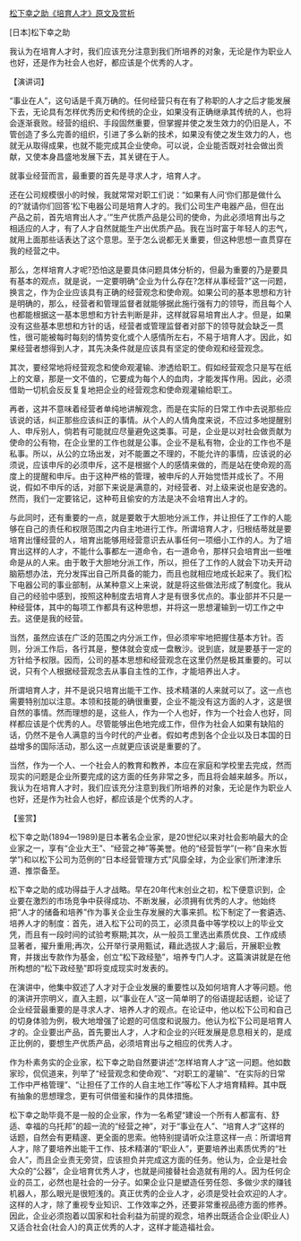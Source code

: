 [松下幸之助《培育人才》原文及赏析](https://www.vrrw.net/wx/14757.html)

[日本]松下幸之助

我认为在培育人才时，我们应该充分注意到我们所培养的对象，无论是作为职业人也好，还是作为社会人也好，都应该是个优秀的人才。

【演讲词】

“事业在人”，这句话是千真万确的。任何经营只有在有了称职的人才之后才能发展下去，无论具有怎样优秀历史和传统的企业，如果没有正确继承其传统的人，也将会逐渐衰败。经营的组织、手段固然重要，但掌握并使之发生效力的仍旧是人，不管创造了多么完善的组织，引进了多么新的技术，如果没有使之发生效力的人，也就无从取得成果，也就不能完成其企业使命。可以说，企业能否既对社会做出贡献，又使本身昌盛地发展下去，其关键在于人。

就事业经营而言，最重要的首先是寻求人才，培育人才。

还在公司规模很小的时候，我就常常对职工们说：“如果有人问‘你们那是做什么的?’就请你们回答‘松下电器公司是培育人才的。我们公司生产电器产品，但在出产品之前，首先培育出人才。’”生产优质产品是公司的使命，为此必须培育出与之相适应的人才，有了人才自然就能生产出优质产品。我在当时富于年轻人的志气，就用上面那些话表达了这个意思。至于怎么说都无关重要，但这种思想一直贯穿在我的经营之中。

那么，怎样培育人才呢?恐怕这是要具体问题具体分析的，但最为重要的乃是要具有基本的观点，就是说，一定要明确“企业为什么存在?怎样从事经营?”这一问题，换言之，作为企业应该具有正确的经营观念和使命观。如果公司的基本思想和方针是明确的，那么，经营者和管理监督者就能够据此施行强有力的领导，而且每个人也都能根据这一基本思想和方针去判断是非，这样就容易培育出人才。但是，如果没有这些基本思想和方针的话，经营者或管理监督者对部下的领导就会缺乏一贯性，很可能被每时每刻的情势变化或个人感情所左右，不易于培育人才。因此，如果经营者想得到人才，其先决条件就是应该具有坚定的使命观和经营观念。

其次，要经常地将经营观念和使命观灌输、渗透给职工。假如经营观念只是写在纸上的文章，那是一文不值的，它要成为每个人的血肉，才能发挥作用。因此，必须借助一切机会反反复复地把企业的经营观念和使命观灌输给职工。

再者，这并不意味着经营者单纯地讲解观念，而是在实际的日常工作中去说那些应该说的话，纠正那些应该纠正的事情。从个人的人情角度来说，不应过多地提醒别人、申斥别人，倘若有可能就应尽量避免这类事。可是，企业是以对社会做贡献为使命的公有物，在企业里的工作也就是公事。企业不是私有物，企业的工作也不是私事。所以，从公的立场出发，对不能置之不理的，不能允许的事情，应该说的必须说，应该申斥的必须申斥，这不是根据个人的感情来做的，而是站在使命观的高度上的提醒和申斥。由于这种严格的管理，被申斥的人开始觉悟并成长了。不用说，假如不申斥的话，对部下来说是满意的，对经营者、对上级来说也是安逸的。然而，我们一定要铭记，这种苟且偷安的方法是决不会培育出人才的。

与此同时，还有重要的一点，就是要敢于大胆地分派工作，并让担任了工作的人能够在自己的责任和权限范围之内自主地进行工作。所谓培育人才，归根结蒂就是要培育出懂经营的人，培育出能够用经营意识去从事任何一项细小工作的人。为了培育出这样的人才，不能什么事都左一道命令，右一道命令，那样只会培育出一些唯命是从的人来。由于敢于大胆地分派工作，所以，担任了工作的人就会下功夫开动脑筋想办法，充分发挥出自己所具备的能力，而且也就相应地成长起来了。我们松下电器公司的事业部制，从某种意义上来说，就是将这些做法形成了制度化。我从自己的经验中感到，按照这种制度去培育人才是有很多优点的。事业部并不只是一种经营体，其中的每项工作都具有这种思想，并将这一思想灌输到一切工作之中去。这便是我的经营。

当然，虽然应该在广泛的范围之内分派工作，但必须牢牢地把握住基本方针。否则，分派工作后，各行其是，整体就会变成一盘散沙。说到底，就是要基于一定的方针给予权限。因而，公司的基本思想和经营观念在这里仍然是极其重要的。可以说，只有个人根据经营观念去从事自主性的工作，才能培养出人才。

所谓培育人才，并不是说只培育出能干工作、技术精湛的人来就可以了。这一点也需要特别加以注意。本领和技能的确很重要，企业不能没有这方面的人才，这是很自然的事情。然而理想的是，这些人，作为一个人也好，作为一个社会人也好，同样都应该是个优秀的人。尽管能够出色地完成工作，但作为社会人如果有缺陷的话，仍然不是令人满意的当今时代的产业者。假如考虑到各个企业以及日本国的日益增多的国际活动，那么这一点就更应该说是重要的了。

当然，作为一个人、一个社会人的教育和教养，本应在家庭和学校里去完成，然而现实的问题是企业所要完成的这方面的任务非常之多，而且将会越来越多。所以，我认为在培育人才时，我们应该充分注意到我们所培养的对象，无论是作为职业人也好，还是作为社会人也好，都应该是个优秀的人才。



【鉴赏】

松下幸之助(1894—1989)是日本著名企业家，是20世纪以来对社会影响最大的企业家之一，享有“企业大王”、“经营之神”等美誉。他的“经营哲学”(一称“自来水哲学”)和以松下公司为范例的“日本经营管理方式”风靡全球，为企业家们所津津乐道、推崇备至。

松下幸之助的成功得益于人才战略。早在20年代末创业之初，松下便意识到，企业要在激烈的市场竞争中获得成功、不断发展，必须拥有优秀的人才。他始终把“人才的储备和培养”作为事关企业生存发展的大事来抓。松下制定了一套遴选、培养人才的制度：首先，进入松下公司的员工，必须具备中等学校以上的毕业文凭，而且有一段时间的试验考察期;其次，从一般员工里选出素质优良、工作成绩显著者，擢升重用;再次，公开举行录用甄试，藉此选拔人才;最后，开展职业教育，并拨出专款作为基金，创立“松下政经塾”，培养专门人才。这篇演讲就是在他所构想的“松下政经塾”即将变成现实时发表的。

在演讲中，他集中叙述了人才对于企业发展的重要性以及如何培育人才等问题。他的演讲开宗明义，直入主题，以“事业在人”这一简单明了的俗语提起话题，论证了企业经营最重要的是寻求人才、培养人才的观点。在论证中，他以松下公司和自己的切身体验为例，极大地增强了论题的可信度和说服力。他认为松下公司是培育人才的。企业要出产品，首先要出人才，人才和企业的兴旺发展是息息相关的，是成正比例的，要想生产优质产品，必须培育出与之相应的优秀人才。

作为朴素务实的企业家，松下幸之助自然要讲述“怎样培育人才”这一问题。他如数家珍，侃侃道来，列举了“经营观念和使命观”、“对职工的灌输”、“在实际的日常工作中严格管理”、“让担任了工作的人自主地工作”等松下人才培育精粹。其中既有抽象的思想理念，更有可供借鉴和操作的具体措施。

松下幸之助毕竟不是一般的企业家，作为一名希望“建设一个所有人都富有、舒适、幸福的乌托邦”的超一流的“经营之神”，对于“事业在人”、“培育人才”这样的话题，自然会有更精邃、更全面的思索。他特别提请听众注意这样一点：所谓培育人才，除了要培养出能干工作、技术精湛的“职业人”，更要培养出素质优秀的“社会人”，而且企业责无旁贷，应该担负并完成这方面的任务。他认为，企业是社会大众的“公器”，企业培育优秀人才，也就是间接替社会造就有用的人。因为任何企业的员工，必然也是社会的一分子。如果企业只是塑造任劳任怨、多做少求的赚钱机器人，那么眼光是很短浅的。真正优秀的企业人才，必须是受社会欢迎的人才。这样的人才，除了重视专业知识、工作效率之外，还要非常重视品德方面的修养。因此，企业必须抱着以国家和社会利益为前提的观念，培养出既适合企业(职业人)又适合社会(社会人)的真正优秀的人才，这样才能造福社会。

